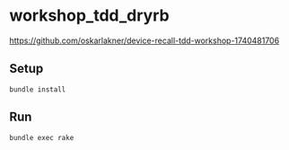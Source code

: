 # workshop_tdd_dryrb

https://github.com/oskarlakner/device-recall-tdd-workshop-1740481706

## Setup

```
bundle install
```

## Run

```
bundle exec rake
```
